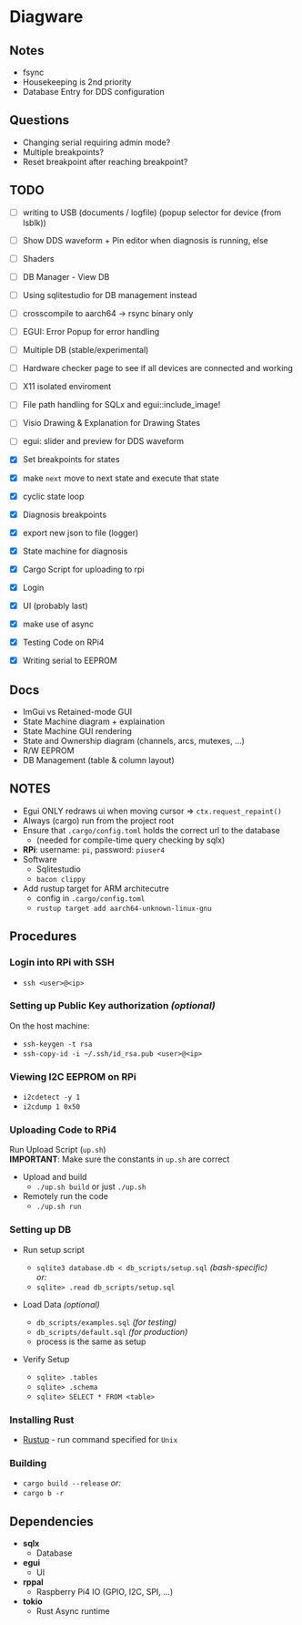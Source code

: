 # Diagware

## Notes

- fsync
- Housekeeping is 2nd priority
- Database Entry for DDS configuration

## Questions

- Changing serial requiring admin mode?
- Multiple breakpoints?
- Reset breakpoint after reaching breakpoint?



## TODO
- [ ] writing to USB (documents / logfile) (popup selector for device (from lsblk))
- [ ] Show DDS waveform + Pin editor when diagnosis is running, else <Not Available>

- [ ] Shaders
- [ ] DB Manager - View DB
- [ ] Using sqlitestudio for DB management instead
- [ ] crosscompile to aarch64 -> rsync binary only
- [ ] EGUI: Error Popup for error handling
- [ ] Multiple DB (stable/experimental)
- [ ] Hardware checker page to see if all devices are connected and working
- [ ] X11 isolated enviroment
- [ ] File path handling for SQLx and egui::include\_image!
- [ ] Visio Drawing & Explanation for Drawing States
- [ ] egui: slider and preview for DDS waveform
- [x] Set breakpoints for states
- [x] make `next` move to next state and execute that state
- [x] cyclic state loop
- [x] Diagnosis breakpoints
- [x] export new json to file (logger)
- [x] State machine for diagnosis
- [x] Cargo Script for uploading to rpi
- [x] Login
- [x] UI (probably last)
- [x] make use of async
- [x] Testing Code on RPi4
- [x] Writing serial to EEPROM


## Docs
- ImGui vs Retained-mode GUI
- State Machine diagram + explaination
- State Machine GUI rendering
- State and Ownership diagram (channels, arcs, mutexes, ...)
- R/W EEPROM
- DB Management (table & column layout)



## NOTES

- Egui ONLY redraws ui when moving cursor => `ctx.request_repaint()`
- Always (cargo) run from the project root
- Ensure that `.cargo/config.toml` holds the correct url to the database
  - (needed for compile-time query checking by sqlx)
- **RPi**: username: `pi`, password: `piuser4`
- Software
  - Sqlitestudio
  - `bacon clippy`
- Add rustup target for ARM architecutre
  - config in `.cargo/config.toml`
  - `rustup target add aarch64-unknown-linux-gnu`



## Procedures


### Login into RPi with SSH

- `ssh <user>@<ip>`


### Setting up Public Key authorization *(optional)*

On the host machine:

- `ssh-keygen -t rsa`
- `ssh-copy-id -i ~/.ssh/id_rsa.pub <user>@<ip>`


### Viewing I2C EEPROM on RPi

- `i2cdetect -y 1`
- `i2cdump 1 0x50`


### Uploading Code to RPi4

Run Upload Script (`up.sh`)\
**IMPORTANT**: Make sure the constants in `up.sh` are correct

- Upload and build
  - `./up.sh build` or just `./up.sh`
- Remotely run the code
  - `./up.sh run`



### Setting up DB

- Run setup script
  - `sqlite3 database.db < db_scripts/setup.sql` *(bash-specific)*\
  *or:*
  - `sqlite> .read db_scripts/setup.sql`

- Load Data *(optional)*
  - `db_scripts/examples.sql` *(for testing)*
  - `db_scripts/default.sql` *(for production)*
  - process is the same as setup

- Verify Setup
  - `sqlite> .tables`
  - `sqlite> .schema`
  - `sqlite> SELECT * FROM <table>`


### Installing Rust

- [Rustup](https://rustup.rs/) - run command specified for `Unix`


### Building

- `cargo build --release`
*or:*
- `cargo b -r`




## Dependencies

- **sqlx**
  - Database
- **egui**
  - UI
- **rppal**
  - Raspberry Pi4 IO (GPIO, I2C, SPI, ...)
- **tokio**
  - Rust Async runtime
